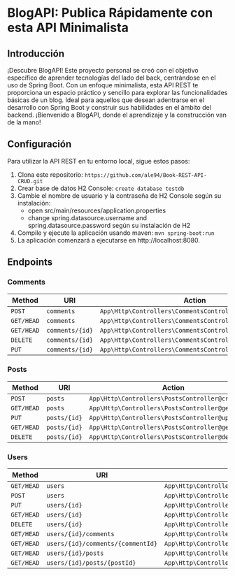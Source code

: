 # BlogAPI: Publica Rápidamente con esta API Minimalista

## Introducción

¡Descubre BlogAPI! Este proyecto personal se creó con el objetivo específico de 
aprender tecnologías del lado del back, centrándose en el uso de Spring Boot. Con un 
enfoque minimalista, esta API REST te proporciona un espacio práctico y sencillo para 
explorar las funcionalidades básicas de un blog. Ideal para aquellos que desean adentrarse 
en el desarrollo con Spring Boot y construir sus habilidades en el ámbito del backend. 
¡Bienvenido a BlogAPI, donde el aprendizaje y la construcción van de la mano!

## Configuración
Para utilizar la API REST en tu entorno local, sigue estos pasos:

1. Clona este repositorio: `https://github.com/ale94/Book-REST-API-CRUD.git`
2. Crear base de datos H2 Console: `create database testdb`
3. Cambie el nombre de usuario y la contraseña de H2 Console según su instalación:
    - open src/main/resources/application.properties
    - change spring.datasource.username and spring.datasource.password según su instalación de H2
4. Compile y ejecute la aplicación usando maven: `mvn spring-boot:run`
5. La aplicación comenzará a ejecutarse en http://localhost:8080.

## Endpoints

### Comments

| Method     | URI                               | Action                                                  |
|------------|-----------------------------------|---------------------------------------------------------|
| `POST`     | `comments`                        | `App\Http\Controllers\CommentsController@createComment` |
| `GET/HEAD` | `comments`                        | `App\Http\Controllers\CommentsController@getComments`   |
| `GET/HEAD` | `comments/{id}`                   | `App\Http\Controllers\CommentsController@getComment`    |
| `DELETE`   | `comments/{id}`                   | `App\Http\Controllers\CommentsController@deleteComment` |
| `PUT`      | `comments/{id}`                   | `App\Http\Controllers\CommentsController@updateComment` |

### Posts

| Method     | URI                               | Action                                                  |
|------------|-----------------------------------|---------------------------------------------------------|
| `POST`     | `posts`                           | `App\Http\Controllers\PostsController@createPost`       |
| `GET/HEAD` | `posts`                           | `App\Http\Controllers\PostsController@getPosts`         |
| `PUT`      | `posts/{id}`                      | `App\Http\Controllers\PostsController@updatePost`       |
| `GET/HEAD` | `posts/{id}`                      | `App\Http\Controllers\PostsController@getPost`          |
| `DELETE`   | `posts/{id}`                      | `App\Http\Controllers\PostsController@deletePost`       |

### Users

| Method     | URI                               | Action                                                  |
|------------|-----------------------------------|---------------------------------------------------------|
| `GET/HEAD` | `users`                           | `App\Http\Controllers\UsersController@getUsers`         |
| `POST`     | `users`                           | `App\Http\Controllers\UsersController@createUser`       |
| `PUT`      | `users/{id}`                      | `App\Http\Controllers\UsersController@updateUser`       |
| `GET/HEAD` | `users/{id}`                      | `App\Http\Controllers\UsersController@getUser`          |
| `DELETE`   | `users/{id}`                      | `App\Http\Controllers\UsersController@deleteUser`       |
| `GET/HEAD` | `users/{id}/comments`             | `App\Http\Controllers\UsersController@getUserComments`  |
| `GET/HEAD` | `users/{id}/comments/{commentId}` | `App\Http\Controllers\UsersController@getUserComment`   |
| `GET/HEAD` | `users/{id}/posts`                | `App\Http\Controllers\UsersController@getUserPosts`     |
| `GET/HEAD` | `users/{id}/posts/{postId}`       | `App\Http\Controllers\UsersController@getUserPost`      |
